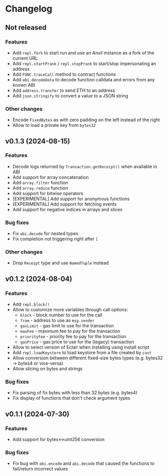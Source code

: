 # Changelog

## Not released

### Features

* Add `repl.fork` to start run and use an Anvil instance as a fork of the current URL
* Add `repl.startPrank` / `repl.stopPrank` to start/stop impersonating an address
* Add `FUNC.traceCall` method to contract functions
* Add `abi.decodeData` to decode function calldata and errors from any known ABI
* Add `address.transfer` to send ETH to an address
* Add `json.stringify` to convert a value to a JSON string

### Other changes

* Encode `FixedBytes` as with zero padding on the left instead of the right
* Allow to load a private key from `bytes32`

## v0.1.3 (2024-08-15)

### Features

* Decode logs returned by `Transaction.getReceipt()` when available in ABI
* Add support for array concatenation
* Add `array.filter` function
* Add `array.reduce` function
* Add support for bitwise operators
* [EXPERIMENTAL] Add support for anonymous functions
* [EXPERIMENTAL] Add support for fetching events
* Add support for negative indices in arrays and slices

### Bug fixes

* Fix `abi.decode` for nested types
* Fix completion not triggering right after `[`

### Other changes

* Drop `Receipt` type and use `NamedTuple` instead

## v0.1.2 (2024-08-04)

### Features

* Add `repl.block()`
* Allow to customize more variables through call options:
  * `block` - block number to use for the call
  * `from` - address to use as `msg.sender`
  * `gasLimit` - gas limit to use for the transaction
  * `maxFee` - maximum fee to pay for the transaction
  * `priorityFee` - priority fee to pay for the transaction
  * `gasPrice` - gas price to use for the (legacy) transaction
* Allow to select version of Eclair when installing using install script
* Add `repl.loadKeystore` to load keystore from a file created by `cast`
* Allow conversion between different fixed-size bytes types (e.g. bytes32 -> bytes4 or vice-versa)
* Allow slicing on bytes and strings

### Bug fixes

* Fix parsing of fix bytes with less than 32 bytes (e.g. bytes4)
* Fix display of functions that don't check argument types

## v0.1.1 (2024-07-30)

### Features

* Add support for bytes<->uint256 conversion

### Bug fixes

* Fix bug with `abi.encode` and `abi.decode` that caused the functions to fail/return incorrect values
